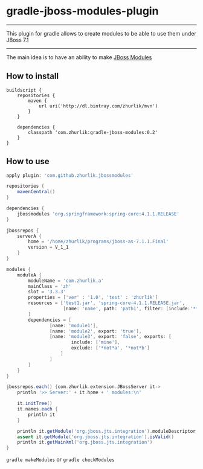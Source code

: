 # gradle-jboss-modules-plugin
***
This plugin for gradle allows to create modules to be able to use them under JBoss 7.1
***
The main idea is to have an ability to make [JBoss Modules](https://docs.jboss.org/author/display/MODULES/Defining+a+module)
## How to install

```
buildscript {
    repositories {
        maven {
            url uri('http://dl.bintray.com/zhurlik/mvn')
        }
    }

    dependencies {
        classpath 'com.zhurlik:gradle-jboss-modules:0.2'
    }
}
```

## How to use
```groovy
apply plugin: 'com.github.zhurlik.jbossmodules'

repositories {
    mavenCentral()
}

dependencies {
    jbossmodules 'org.springframework:spring-core:4.1.1.RELEASE'
}

jbossrepos {
    serverA {
        home = '/home/zhurlik/programs/jboss-as-7.1.1.Final'
        version = V_1_1
    }
}

modules {
    moduleA {
        moduleName = 'com.zhurlik.a'
        mainClass = 'zh'
        slot = '3.3.3'
        properties = ['ver' : '1.0', 'test' : 'zhurlik']
        resources = ['test1.jar', 'spring-core-4.1.1.RELEASE.jar',
                     [name: 'name', path: 'path1', filter: [include:'**']]
        ]
        dependencies = [
                [name: 'module1'],
                [name: 'module2', export: 'true'],
                [name: 'module3', export: 'false', exports: [
                        include: ['mine'],
                        exclude: ['*not*a', '*not*b']
                    ]
                ]
        ]
    }
}

jbossrepos.each() {com.zhurlik.extension.JBossServer it->
    println '>> Server:' + it.home + ' modules:\n'

    it.initTree()
    it.names.each {
        println it
    }

    println it.getModule('org.jboss.jts.integration').moduleDescriptor
    assert it.getModule('org.jboss.jts.integration').isValid()
    println it.getMainXml('org.jboss.jts.integration')
}
```
```gradle makeModules```
or
```gradle checkModules```

